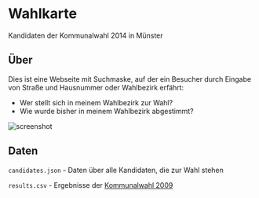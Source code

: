 # Wahlkarte

Kandidaten der Kommunalwahl 2014 in Münster

## Über

Dies ist eine Webseite mit Suchmaske, auf der ein Besucher durch Eingabe von Straße und Hausnummer oder Wahlbezirk erfährt:

- Wer stellt sich in meinem Wahlbezirk zur Wahl?
- Wie wurde bisher in meinem Wahlbezirk abgestimmt?

![screenshot](https://cloud.githubusercontent.com/assets/828496/6564076/33fec88e-c6a6-11e4-96f1-db73f00bc612.png)

## Daten

`candidates.json` - Daten über alle Kandidaten, die zur Wahl stehen

`results.csv` - Ergebnisse der [Kommunalwahl 2009](http://www.stadt-muenster.de/ms/wahlen/kommunal2009/)

